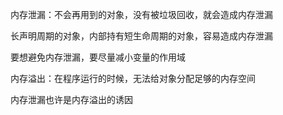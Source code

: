 内存泄漏：不会再用到的对象，没有被垃圾回收，就会造成内存泄漏

长声明周期的对象，内部持有短生命周期的对象，容易造成内存泄漏

要想避免内存泄漏，要尽量减小变量的作用域

内存溢出：在程序运行的时候，无法给对象分配足够的内存空间

内存泄漏也许是内存溢出的诱因
